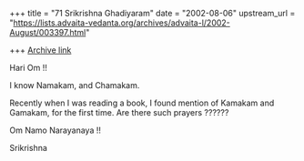 +++
title = "71 Srikrishna Ghadiyaram"
date = "2002-08-06"
upstream_url = "https://lists.advaita-vedanta.org/archives/advaita-l/2002-August/003397.html"

+++
[Archive link](https://lists.advaita-vedanta.org/archives/advaita-l/2002-August/003397.html)

Hari Om !!

I know Namakam, and Chamakam.

Recently when I was reading a book, I found mention of Kamakam and Gamakam,
for the first time. Are there such prayers ??????

Om Namo Narayanaya !!

Srikrishna

